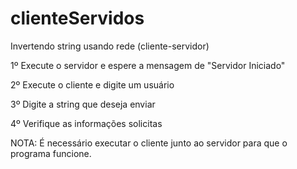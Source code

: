# clienteServidos
Invertendo string usando rede (cliente-servidor)


1º Execute o servidor e espere a mensagem de "Servidor Iniciado"

2º Execute o cliente e digite um usuário

3º Digite a string que deseja enviar

4º Verifique as informações solicitas



NOTA: É necessário executar o cliente junto ao servidor para que o programa funcione.
